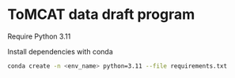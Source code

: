 # ToMCAT data draft program

Require Python 3.11

Install dependencies with conda
```bash
conda create -n <env_name> python=3.11 --file requirements.txt
```

